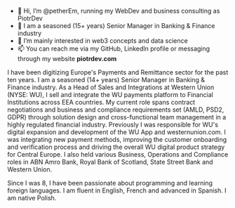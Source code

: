 - 👋 Hi, I’m @petherEm, running my WebDev and business consulting as PiotrDev
- 🔞 I am a seasoned (15+ years) Senior Manager in Banking & Finance industry
- 👀 I’m mainly interested in web3 concepts and data science
- 📫 You can reach me via my GitHub, LinkedIn profile or messaging through my website **piotrdev.com**

<!---
petherEm/petherEm is a ✨ special ✨ repository because its `README.md` (this file) appears on your GitHub profile.
You can click the Preview link to take a look at your changes.
--->


I have been digitizing Europe's Payments and Remittance sector for the past ten years. 
I am a seasoned (14+ years) Senior Manager in Banking & Finance industry. 
As a Head of Sales and Integrations at Western Union (NYSE: WU), I sell and integrate the WU payments platform to Financial Institutions across EEA countries. 
My current role spans contract negotiations and business and compliance requirements set (AMLD, PSD2, GDPR) through solution design and cross-functional team management in a highly regulated financial industry. 
Previously I was responsible for WU's digital expansion and development of the WU App and westernunion.com. 
I was integrating new payment methods, improving the customer onboarding and verification process and driving the overall WU digital product strategy for Central Europe. 
I also held various Business, Operations and Compliance roles in ABN Amro Bank, Royal Bank of Scotland, State Street Bank and Western Union. 

Since I was 8, I have been passionate about programming and learning foreign languages. I am fluent in English, French and advanced in Spanish. I am native Polish.
